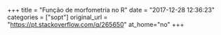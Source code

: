 +++
title = "Função de morfometria no R"
date = "2017-12-28 12:36:23"
categories = ["sopt"]
original_url = "https://pt.stackoverflow.com/q/265650"
at_home="no"
+++

